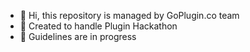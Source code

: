 - 👋 Hi, this repository is managed by GoPlugin.co team
- 👀 Created to handle Plugin Hackathon
- 🌱 Guidelines are in progress

<!---
plugin-org/plugin-org is a ✨ special ✨ repository because its `README.md` (this file) appears on your GitHub profile.
You can click the Preview link to take a look at your changes.
--->
